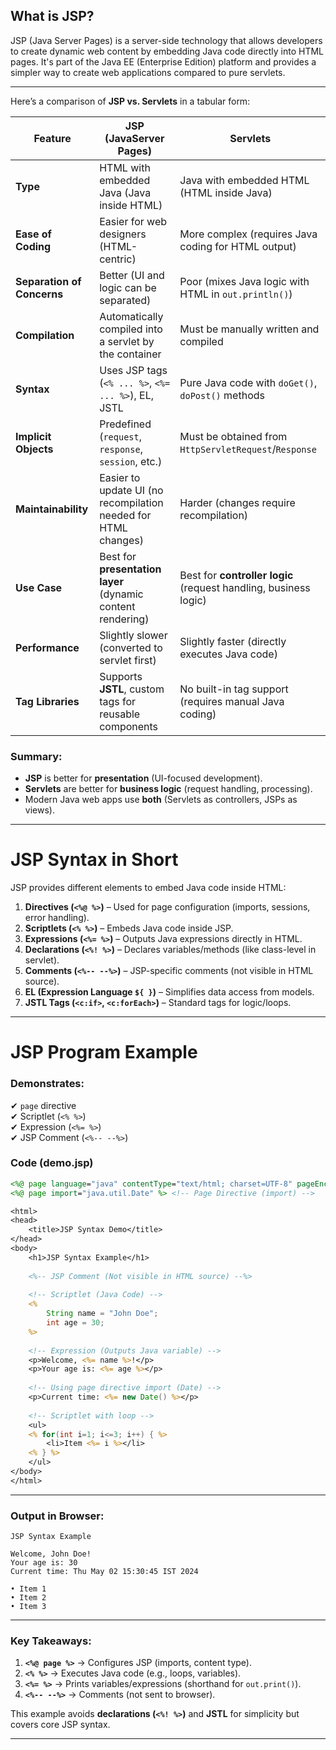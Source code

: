 ## What is JSP?

JSP (Java Server Pages) is a server-side technology that allows developers to create dynamic web content by embedding Java code directly into HTML pages. It's part of the Java EE (Enterprise Edition) platform and provides a simpler way to create web applications compared to pure servlets.

---
Here’s a comparison of **JSP vs. Servlets** in a tabular form:  

| Feature               | JSP (JavaServer Pages) | Servlets |
|-----------------------|------------------------|----------|
| **Type**             | HTML with embedded Java (Java inside HTML) | Java with embedded HTML (HTML inside Java) |
| **Ease of Coding**    | Easier for web designers (HTML-centric) | More complex (requires Java coding for HTML output) |
| **Separation of Concerns** | Better (UI and logic can be separated) | Poor (mixes Java logic with HTML in `out.println()`) |
| **Compilation**       | Automatically compiled into a servlet by the container | Must be manually written and compiled |
| **Syntax**           | Uses JSP tags (`<% ... %>`, `<%= ... %>`), EL, JSTL | Pure Java code with `doGet()`, `doPost()` methods |
| **Implicit Objects**  | Predefined (`request`, `response`, `session`, etc.) | Must be obtained from `HttpServletRequest`/`Response` |
| **Maintainability**   | Easier to update UI (no recompilation needed for HTML changes) | Harder (changes require recompilation) |
| **Use Case**         | Best for **presentation layer** (dynamic content rendering) | Best for **controller logic** (request handling, business logic) |
| **Performance**      | Slightly slower (converted to servlet first) | Slightly faster (directly executes Java code) |
| **Tag Libraries**    | Supports **JSTL**, custom tags for reusable components | No built-in tag support (requires manual Java coding) |

### Summary:
- **JSP** is better for **presentation** (UI-focused development).  
- **Servlets** are better for **business logic** (request handling, processing).  
- Modern Java web apps use **both** (Servlets as controllers, JSPs as views).  

---


# **JSP Syntax in Short**

JSP provides different elements to embed Java code inside HTML:

1. **Directives (`<%@ %>`)** – Used for page configuration (imports, sessions, error handling).
2. **Scriptlets (`<% %>`)** – Embeds Java code inside JSP.
3. **Expressions (`<%= %>`)** – Outputs Java expressions directly in HTML.
4. **Declarations (`<%! %>`)** – Declares variables/methods (like class-level in servlet).
5. **Comments (`<%-- --%>`)** – JSP-specific comments (not visible in HTML source).
6. **EL (Expression Language `${ }`)** – Simplifies data access from models.
7. **JSTL Tags (`<c:if>`, `<c:forEach>`)** – Standard tags for logic/loops.

---

# **JSP Program Example**
### **Demonstrates:**
✔ `page` directive  
✔ Scriptlet (`<% %>`)  
✔ Expression (`<%= %>`)  
✔ JSP Comment (`<%-- --%>`)  

### **Code (demo.jsp)**
```jsp
<%@ page language="java" contentType="text/html; charset=UTF-8" pageEncoding="UTF-8" %>
<%@ page import="java.util.Date" %> <!-- Page Directive (import) -->

<html>
<head>
    <title>JSP Syntax Demo</title>
</head>
<body>
    <h1>JSP Syntax Example</h1>
    
    <%-- JSP Comment (Not visible in HTML source) --%>
    
    <!-- Scriptlet (Java Code) -->
    <% 
        String name = "John Doe";
        int age = 30;
    %>
    
    <!-- Expression (Outputs Java variable) -->
    <p>Welcome, <%= name %>!</p>  
    <p>Your age is: <%= age %></p>
    
    <!-- Using page directive import (Date) -->
    <p>Current time: <%= new Date() %></p>
    
    <!-- Scriptlet with loop -->
    <ul>
    <% for(int i=1; i<=3; i++) { %>
        <li>Item <%= i %></li>
    <% } %>
    </ul>
</body>
</html>
```

---

### **Output in Browser:**
```
JSP Syntax Example

Welcome, John Doe!
Your age is: 30
Current time: Thu May 02 15:30:45 IST 2024

• Item 1
• Item 2
• Item 3
```

---

### **Key Takeaways:**
1. **`<%@ page %>`** → Configures JSP (imports, content type).  
2. **`<% %>`** → Executes Java code (e.g., loops, variables).  
3. **`<%= %>`** → Prints variables/expressions (shorthand for `out.print()`).  
4. **`<%-- --%>`** → Comments (not sent to browser).  

This example avoids **declarations (`<%! %>`)** and **JSTL** for simplicity but covers core JSP syntax.  

---
